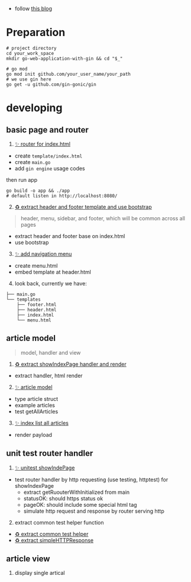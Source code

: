 - follow [this blog](https://semaphoreci.com/community/tutorials/building-go-web-applications-and-microservices-using-gin#h-goals)

# Preparation

``` shell
# project directory
cd your_work_space
mkdir go-web-application-with-gin && cd "$_"

# go mod
go mod init github.com/your_user_name/your_path
# we use gin here
go get -u github.com/gin-gonic/gin
```

# developing

## basic page and router

1. [✨ router for index\.html](https://github.com/evisx/golang-demos/commit/7bc96b0e28337383ab08f7cc9cfc9a19c22e6ebd)

- create `template/index.html`
- create `main.go`
- add `gin engine` usage codes

then run app
``` shell
go build -o app && ./app
# default listen in http://localhost:8080/
```

2. [♻ extract header and footer template and use bootstrap](https://github.com/evisx/golang-demos/commit/d872026c1c1c93e0a6f1b068933d443c66685ab0)

> header, menu, sidebar, and footer, which will be common across all pages

- extract header and footer base on index.html
- use bootstrap

3. [✨ add navigation menu](https://github.com/evisx/golang-demos/commit/97e9ecdf8c1f9d584248f1d93b5abb5bc63301f6) 

- create menu.html
- embed template at header.html

4. look back, currently we have:

``` text
├── main.go
└── templates
    ├── footer.html
    ├── header.html
    ├── index.html
    └── menu.html
```

## article model

> model, handler and view

1. [♻ extract showIndexPage handler and render](https://github.com/evisx/golang-demos/commit/5f7c097df0f498fc25ac5b9397837d4d1e81e79c)

- extract handler, html render

2. [✨ article model](https://github.com/evisx/golang-demos/commit/d5cb89bbd98ae55c6c2d061a534fadd383d1ab06)

- type article struct
- example articles
- test getAllArticles

3. [✨ index list all articles](https://github.com/evisx/golang-demos/commit/96914404d867c2fb5e8a79bef9544f9226fbefb6)

- render payload

## unit test router handler

1. [✨ unitest showIndePage](https://github.com/evisx/golang-demos/commit/a8efadb2b3acdca7b070ec8c73bd682cbd0a94b6)
- test router handler by http requesting (use testing, httptest) for showIndexPage
    - extract getRuouterWithInitialized from main
    - statusOK: should https status ok
    - pageOK: should include some special html tag
    - simulate http request and response by router serving http

2. extract common test helper function
- [♻ extract common test helper](https://github.com/evisx/golang-demos/commit/ae4d0f4be0f6666bc50ccc24da1a27c09ddfc01a)
- [♻ extract simpleHTTPResponse](https://github.com/evisx/golang-demos/commit/e57f4177ffb11d08ccfd7c3461a82fbdd3520fc2)

## article view 

1. display single artical